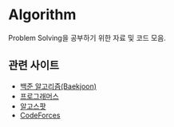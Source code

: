 
# Algorithm
Problem Solving을 공부하기 위한 자료 및 코드 모음.

## 관련 사이트
- [백준 알고리즘(Baekjoon)](https://www.acmicpc.net/)
- [프로그래머스](https://programmers.co.kr/)
- [알고스팟](https://www.algospot.com/)
- [CodeForces](https://codeforces.com/)
